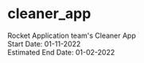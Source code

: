 # cleaner_app

Rocket Application team's Cleaner App <br>
Start Date: 01-11-2022 <br>
Estimated End Date: 01-02-2022 <br>
